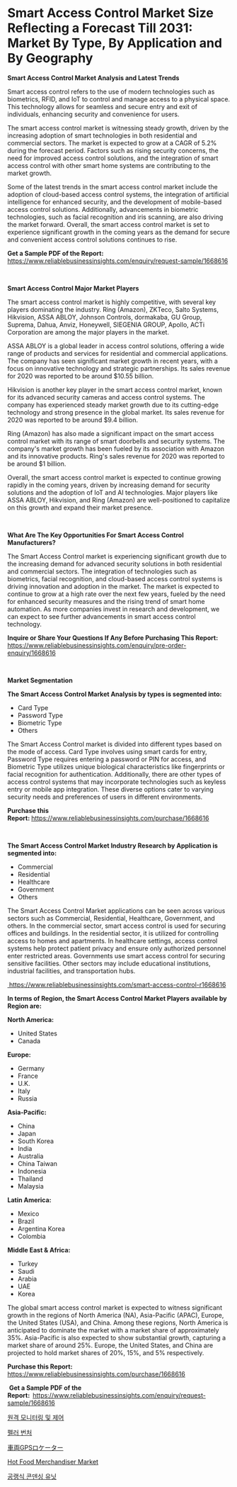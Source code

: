 <p><h1>Smart Access Control Market Size Reflecting a Forecast Till 2031: Market By Type, By Application and By Geography</h1></p><p><strong>Smart Access Control Market Analysis and Latest Trends</strong></p>
<p><p>Smart access control refers to the use of modern technologies such as biometrics, RFID, and IoT to control and manage access to a physical space. This technology allows for seamless and secure entry and exit of individuals, enhancing security and convenience for users.</p><p>The smart access control market is witnessing steady growth, driven by the increasing adoption of smart technologies in both residential and commercial sectors. The market is expected to grow at a CAGR of 5.2% during the forecast period. Factors such as rising security concerns, the need for improved access control solutions, and the integration of smart access control with other smart home systems are contributing to the market growth.</p><p>Some of the latest trends in the smart access control market include the adoption of cloud-based access control systems, the integration of artificial intelligence for enhanced security, and the development of mobile-based access control solutions. Additionally, advancements in biometric technologies, such as facial recognition and iris scanning, are also driving the market forward. Overall, the smart access control market is set to experience significant growth in the coming years as the demand for secure and convenient access control solutions continues to rise.</p></p>
<p><strong>Get a Sample PDF of the Report:&nbsp;</strong> <a href="https://www.reliablebusinessinsights.com/enquiry/request-sample/1668616">https://www.reliablebusinessinsights.com/enquiry/request-sample/1668616</a></p>
<p>&nbsp;</p>
<p><strong>Smart Access Control Major Market Players</strong></p>
<p><p>The smart access control market is highly competitive, with several key players dominating the industry. Ring (Amazon), ZKTeco, Salto Systems, Hikvision, ASSA ABLOY, Johnson Controls, dormakaba, GU Group, Suprema, Dahua, Anviz, Honeywell, SIEGENIA GROUP, Apollo, ACTi Corporation are among the major players in the market.</p><p>ASSA ABLOY is a global leader in access control solutions, offering a wide range of products and services for residential and commercial applications. The company has seen significant market growth in recent years, with a focus on innovative technology and strategic partnerships. Its sales revenue for 2020 was reported to be around $10.55 billion.</p><p>Hikvision is another key player in the smart access control market, known for its advanced security cameras and access control systems. The company has experienced steady market growth due to its cutting-edge technology and strong presence in the global market. Its sales revenue for 2020 was reported to be around $9.4 billion.</p><p>Ring (Amazon) has also made a significant impact on the smart access control market with its range of smart doorbells and security systems. The company's market growth has been fueled by its association with Amazon and its innovative products. Ring's sales revenue for 2020 was reported to be around $1 billion.</p><p>Overall, the smart access control market is expected to continue growing rapidly in the coming years, driven by increasing demand for security solutions and the adoption of IoT and AI technologies. Major players like ASSA ABLOY, Hikvision, and Ring (Amazon) are well-positioned to capitalize on this growth and expand their market presence.</p></p>
<p>&nbsp;</p>
<p><strong>What Are The Key Opportunities For Smart Access Control Manufacturers?</strong></p>
<p><p>The Smart Access Control market is experiencing significant growth due to the increasing demand for advanced security solutions in both residential and commercial sectors. The integration of technologies such as biometrics, facial recognition, and cloud-based access control systems is driving innovation and adoption in the market. The market is expected to continue to grow at a high rate over the next few years, fueled by the need for enhanced security measures and the rising trend of smart home automation. As more companies invest in research and development, we can expect to see further advancements in smart access control technology.</p></p>
<p><strong>Inquire or Share Your Questions If Any Before Purchasing This Report:</strong> <a href="https://www.reliablebusinessinsights.com/enquiry/pre-order-enquiry/1668616">https://www.reliablebusinessinsights.com/enquiry/pre-order-enquiry/1668616</a></p>
<p>&nbsp;</p>
<p><strong>Market Segmentation</strong></p>
<p><strong>The Smart Access Control Market Analysis by types is segmented into:</strong></p>
<p><ul><li>Card Type</li><li>Password Type</li><li>Biometric Type</li><li>Others</li></ul></p>
<p><p>The Smart Access Control market is divided into different types based on the mode of access. Card Type involves using smart cards for entry, Password Type requires entering a password or PIN for access, and Biometric Type utilizes unique biological characteristics like fingerprints or facial recognition for authentication. Additionally, there are other types of access control systems that may incorporate technologies such as keyless entry or mobile app integration. These diverse options cater to varying security needs and preferences of users in different environments.</p></p>
<p><strong>Purchase this Report:&nbsp;</strong><a href="https://www.reliablebusinessinsights.com/purchase/1668616">https://www.reliablebusinessinsights.com/purchase/1668616</a></p>
<p>&nbsp;</p>
<p><strong>The Smart Access Control Market Industry Research by Application is segmented into:</strong></p>
<p><ul><li>Commercial</li><li>Residential</li><li>Healthcare</li><li>Government</li><li>Others</li></ul></p>
<p><p>The Smart Access Control Market applications can be seen across various sectors such as Commercial, Residential, Healthcare, Government, and others. In the commercial sector, smart access control is used for securing offices and buildings. In the residential sector, it is utilized for controlling access to homes and apartments. In healthcare settings, access control systems help protect patient privacy and ensure only authorized personnel enter restricted areas. Governments use smart access control for securing sensitive facilities. Other sectors may include educational institutions, industrial facilities, and transportation hubs.</p></p>
<p><a href="https://www.reliablebusinessinsights.com/smart-access-control-r1668616">&nbsp;https://www.reliablebusinessinsights.com/smart-access-control-r1668616</a></p>
<p><strong>In terms of Region, the Smart Access Control Market Players available by Region are:</strong></p>
<p>
    <p> <strong> North America: </strong>
        <ul>
            <li>United States</li>
            <li>Canada</li>
        </ul>
        </p> 
    <p> <strong> Europe: </strong>
        <ul>
            <li>Germany</li>
            <li>France</li>
            <li>U.K.</li>
            <li>Italy</li>
            <li>Russia</li>
        </ul>
        </p> 
    <p> <strong> Asia-Pacific: </strong>
        <ul>
            <li>China</li>
            <li>Japan</li>
            <li>South Korea</li>
            <li>India</li>
            <li>Australia</li>
            <li>China Taiwan</li>
            <li>Indonesia</li>
            <li>Thailand</li>
            <li>Malaysia</li>
        </ul>
        </p> 
    <p> <strong> Latin America: </strong>
        <ul>
            <li>Mexico</li>
            <li>Brazil</li>
            <li>Argentina Korea</li>
            <li>Colombia</li>
        </ul>
        </p> 
    <p> <strong> Middle East & Africa: </strong>
        <ul>
            <li>Turkey</li>
            <li>Saudi</li>
            <li>Arabia</li>
            <li>UAE</li>
            <li>Korea</li>
        </ul>
    </p>
    </p>
<p><p>The global smart access control market is expected to witness significant growth in the regions of North America (NA), Asia-Pacific (APAC), Europe, the United States (USA), and China. Among these regions, North America is anticipated to dominate the market with a market share of approximately 35%. Asia-Pacific is also expected to show substantial growth, capturing a market share of around 25%. Europe, the United States, and China are projected to hold market shares of 20%, 15%, and 5% respectively.</p></p>
<p><strong>Purchase this Report: </strong><a href="https://www.reliablebusinessinsights.com/purchase/1668616">https://www.reliablebusinessinsights.com/purchase/1668616</a></p>
<p>&nbsp;<strong>Get a Sample PDF of the Report:&nbsp;&nbsp;</strong><a href="https://www.reliablebusinessinsights.com/enquiry/request-sample/1668616">https://www.reliablebusinessinsights.com/enquiry/request-sample/1668616</a></p>
<p><strong></strong></p>
<p><p><a href="https://github.com/vskv4779xr1/Market-Research-Report-List-2/blob/main/8413243166127.md">원격 모니터링 및 제어</a></p><p><a href="https://medium.com/@pepo3k/%ED%8E%A0%EB%9F%AC-%EB%B2%88%EC%B2%98-%EC%8B%9C%EC%9E%A5-%EC%A0%84%EB%A7%9D-%EC%99%84%EC%A0%84%ED%95%9C-%EC%82%B0%EC%97%85-%EB%B6%84%EC%84%9D-2024%EB%85%84%EB%B6%80%ED%84%B0-2031%EB%85%84%EA%B9%8C%EC%A7%80-72439ef011b3">펠러 번처</a></p><p><a href="https://github.com/tanyaali3/Market-Research-Report-List-1/blob/main/8894434155479.md">車両GPSロケーター</a></p><p><a href="https://github.com/irfadac/Market-Research-Report-List-4/blob/main/hot-food-merchandiser-market.md">Hot Food Merchandiser Market</a></p><p><a href="https://github.com/CliftonFisher9067/Market-Research-Report-List-2/blob/main/3521846166128.md">공랭식 콘덴싱 유닛</a></p></p>